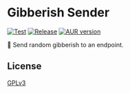 # Gibberish Sender

[![Test](https://github.com/database64128/gibberish-sender-go/actions/workflows/test.yml/badge.svg)](https://github.com/database64128/gibberish-sender-go/actions/workflows/test.yml)
[![Release](https://github.com/database64128/gibberish-sender-go/actions/workflows/release.yml/badge.svg)](https://github.com/database64128/gibberish-sender-go/actions/workflows/release.yml)
[![AUR version](https://img.shields.io/aur/version/gibberish-sender-go-git?label=gibberish-sender-go-git)](https://aur.archlinux.org/packages/gibberish-sender-go-git)

🍾 Send random gibberish to an endpoint.

## License

[GPLv3](LICENSE)
